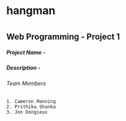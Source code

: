 # hangman
# 
## Web Programming - Project 1


##### Project Name -
##### Description - 

###### Team Members 
    1. Cameron Manning
    2. Prithika Shanka
    3. Jon Dongieux
 
